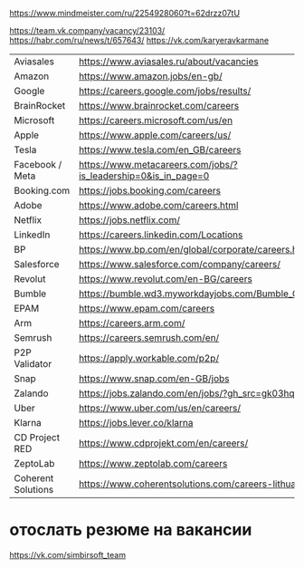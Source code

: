https://www.mindmeister.com/ru/2254928060?t=62drzz07tU

https://team.vk.company/vacancy/23103/
https://habr.com/ru/news/t/657643/
https://vk.com/karyeravkarmane

|||
|-|-|
|Aviasales|https://www.aviasales.ru/about/vacancies|
|Amazon|https://www.amazon.jobs/en-gb/|
|Google|https://careers.google.com/jobs/results/|
|BrainRocket|https://www.brainrocket.com/careers|
|Microsoft|https://careers.microsoft.com/us/en|
|Apple|https://www.apple.com/careers/us/|
|Tesla|https://www.tesla.com/en_GB/careers|
|Facebook / Meta |https://www.metacareers.com/jobs/?is_leadership=0&is_in_page=0|
|Booking.com|https://jobs.booking.com/careers|
|Adobe|https://www.adobe.com/careers.html|
|Netflix|https://jobs.netflix.com/|
|LinkedIn|https://careers.linkedin.com/Locations|
|BP|https://www.bp.com/en/global/corporate/careers.html|
|Salesforce|https://www.salesforce.com/company/careers/|
|Revolut|https://www.revolut.com/en-BG/careers|
|Bumble|https://bumble.wd3.myworkdayjobs.com/Bumble_Careers/|
|EPAM|https://www.epam.com/careers|
|Arm|https://careers.arm.com/|
|Semrush|https://careers.semrush.com/en/|
|P2P Validator|https://apply.workable.com/p2p/|
|Snap|https://www.snap.com/en-GB/jobs|
|Zalando|https://jobs.zalando.com/en/jobs/?gh_src=gk03hq|
|Uber|https://www.uber.com/us/en/careers/|
|Klarna|https://jobs.lever.co/klarna|
|CD Project RED |https://www.cdprojekt.com/en/careers/|
|ZeptoLab|https://www.zeptolab.com/careers|
|Coherent Solutions |https://www.coherentsolutions.com/careers-lithuania/|

# отослать резюме на вакансии
https://vk.com/simbirsoft_team
